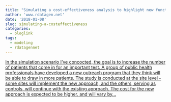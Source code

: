 ```yaml
---
title: "Simulating a cost-effectiveness analysis to highlight new functions for generating correlated data"
author: 'www.rdatagen.net'
date: '2018-01-08'
slug: simulating-a-costeffectiveness
categories:
  - bloglink
tags:
  - modeling
  - rdatagennet
---
```


[In the simulation scenario I’ve concocted, the goal is to increase the number of patients that come in for an important test. A group of public health professionals have developed a new outreach program that they think will be able to draw in more patients. The study is conducted at the site level - some sites will implement the new approach, and the others, serving as controls, will continue with the existing approach. The cost for the new approach is expected to be higher, and will vary by...<click to read more>](https://www.rdatagen.net/post/generating-correlated-data-for-a-simulated-cost-effectiveness-analysis/)

